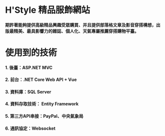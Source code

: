 # H'Style 精品服飾網站
#### 期許著能夠提供高級精品興趣受眾購買、并且提供部落格文章及影音穿搭構想，出版最精美、最具影響力的雜誌、個人化、天氣專屬推薦穿搭購物平臺。


# 使用到的技術
#### 1. 後臺：ASP.NET MVC
#### 2. 前台：.NET Core Web API + Vue
#### 3. 資料庫：SQL Server
#### 4. 資料存取技術： Entity Framework
#### 5. 第三方API串接：PayPal、中央氣象局
#### 6. 通訊協定：Websocket
